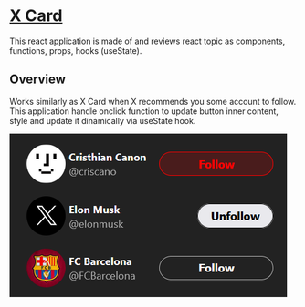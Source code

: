 #  [X Card](link)

This react application is made of and reviews react topic as components, functions, props, hooks (useState).

## Overview
Works similarly as X Card when X recommends you some account to follow. This application handle onclick function to update button inner content, style and update it dinamically via useState hook.

![Project](../resources/project00.png)